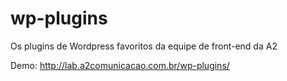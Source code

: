 wp-plugins
==========

Os plugins de Wordpress favoritos da equipe de front-end da A2

Demo: http://lab.a2comunicacao.com.br/wp-plugins/ 